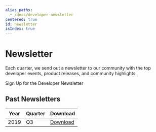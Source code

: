 ```yaml
---
alias_paths:
  - /docs/developer-newsletter
centered: true
id: newsletter
isIndex: true
---
```

# Newsletter

Each quarter, we send out a newsletter to our community with the top developer
events, product releases, and community highlights.

<CTA to="https://community.box.com/t5/Box-Newsletters/bg-p/Newsletters" narrow>
Sign Up for the Developer Newsletter

</CTA>

## Past Newsletters

| Year | Quarter | Download                     |
| ---- | ------- | ---------------------------- |
| 2019 | Q3      | [Download][download-2019-q3] |

[download-2019-q3]: https://cloud.box.com/s/m7i1r21wudyl2cjnhotgvggou36w8rbx
